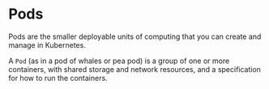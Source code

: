 # Pods

Pods are the smaller deployable units of computing that you can create and manage in Kubernetes.

A `Pod` (as in a pod of whales or pea pod) is a group of one or more containers, with shared storage and network resources, and a specification for how to run the containers.

